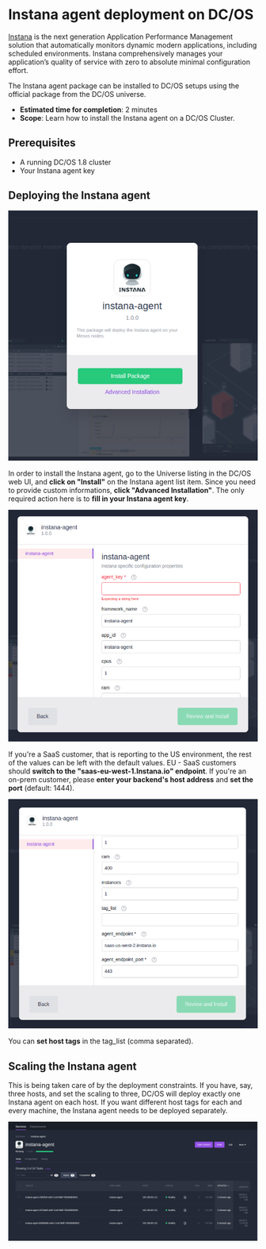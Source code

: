 # Instana agent deployment on DC/OS

[Instana](https://www.instana.com "Instana") is the next generation Application Performance Management solution that automatically monitors dynamic modern applications, including scheduled environments. Instana comprehensively manages your application’s quality of service with zero to absolute minimal configuration effort.

The Instana agent package can be installed to DC/OS setups using the official package from the DC/OS universe.

* **Estimated time for completion**: 2 minutes
* **Scope**: Learn how to install the Instana agent on a DC/OS Cluster.

## Prerequisites

* A running DC/OS 1.8 cluster
* Your Instana agent key

## Deploying the Instana agent

![Installing the Instana agent on DC/OS](img/install.png "Installing the Instana agent on DC/OS")

In order to install the Instana agent, go to the Universe listing in the DC/OS web UI, and **click on "Install"** on the Instana agent list item. Since you need to provide custom informations, **click "Advanced Installation"**. The only required action here is to **fill in your Instana agent key**.

![Provide your Instana agent key in the advanced tab](img/params1.png "Provide your Instana agent key in the advanced tab")

If you're a SaaS customer, that is reporting to the US environment, the rest of the values can be left with the default values. EU - SaaS customers should **switch to the "saas-eu-west-1.Instana.io" endpoint**. If you're an on-prem customer, please **enter your backend's host address** and **set the port** (default: 1444). 

![Switching to another reporting endpoint](img/params2.png "Switching to another reporting endpoint")

You can **set host tags** in the tag_list (comma separated).

## Scaling the Instana agent

This is being taken care of by the deployment constraints. If you have, say, three hosts, and set the scaling to three, DC/OS will deploy exactly one Instana agent on each host. If you want different host tags for each and every machine, the Instana agent needs to be deployed separately.

![The Instana agent supports scaling](img/tasklisting.png "The Instana agent supports scaling")
